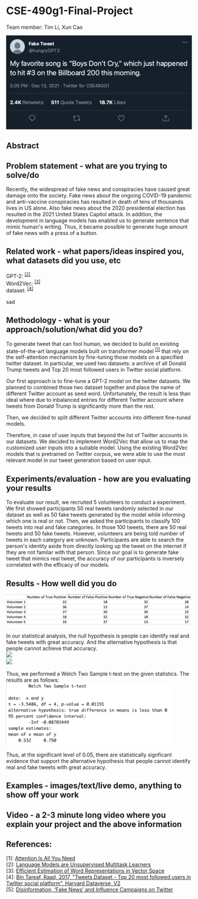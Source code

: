 # CSE-490g1-Final-Project
Team member: Tim Li, Xun Cao

![scale=0.5](fake_tweet.png)
## Abstract


## Problem statement - what are you trying to solve/do
Recently, the widespread of fake news and conspiracies have caused great damage onto the society. Fake news about the ongoing COVID-19 pandemic and anti-vaccine conspiracies has resulted in death of tens of thousands lives in US alone. Also fake news about the 2020 presidential election has resulted in the 2021 United States Capitol attack. In addition, the development in language models has enabled us to generate sentence that mimic human's writing. Thus, it became possible to generate huge amount of fake news with a press of a button.

## Related work - what papers/ideas inspired you, what datasets did you use, etc



GPT-2: <sup>[[2]](#GPT2)</sup> \
Word2Vec: <sup>[[3]](#w2v)</sup> \
dataset: <sup>[[4]](#celebrity)</sup>

sad
## Methodology - what is your approach/solution/what did you do?

To generate tweet that can fool human, we decided to build on existing state-of-the-art language models built on transformer model <sup>[[1]](#transformer)</sup> that rely on the self-attention mechanism by fine-tuning those models on a specified twitter dataset. In particular, we used two datasets: a archive of all Donald Trump tweets and Top 20 most followed users in Twitter social platform.

Our first approach is to fine-tune a GPT-2 model on the twitter datasets. We planned to combined those two dataset together and place the name of different Twitter account as seed word. Unfortunately, the result is less than ideal where due to inbalanced entries for different Twitter account where tweets from Donald Trump is significantly more than the rest.

Then, we decided to split different Twitter accounts into different fine-tuned models.

Therefore, in case of user inputs that beyond the list of Twitter accounts in our datasets. We decided to implement Word2Vec that allow us to map the customized user inputs into a suitable model. Using the existing Word2Vec models that is pretrained on Twitter corpus, we were able to use the most relevant model in our tweet generation based on user input.

## Experiments/evaluation - how are you evaluating your results
To evaluate our result, we recruited 5 volunteers to conduct a experiment. We first showed participants 50 real tweets randomly selected in our dataset as well as 50 fake tweets generated by the model while informing which one is real or not. Then, we asked the participants to classify 100 tweets into real and fake categories. In those 100 tweets, there are 50 real tweets and 50 fake tweets. However, volunteers are being told number of tweets in each category are unknown. Participants are able to search the person's identity aside from directly looking up the tweet on the internet if they are not familar with that person. Since our goal is to generate fake tweet that mimics real tweet, the accuracy of our participants is inversely correlated with the efficacy of our models.

## Results - How well did you do

![scale=0.5](experiment%20result.png)

In our statistical analysis, the null hypothesis is people can identify real and fake tweets with great accuracy. And the alternative hypothesis is that people cannot achieve that accuracy.\
<img src="https://latex.codecogs.com/png.latex?%5Cdpi%7B200%7D%20%5Cbg_white%20%5Csmall%20H_0%3A%20p%3E0.75" width="150"> \
<img src="https://latex.codecogs.com/png.latex?%5Cdpi%7B200%7D%20%5Cbg_white%20%5Csmall%20H_1%3A%20p%3C%3D0.75" width="150">

Thus, we performed a Welch Two Sample t-test on the given statistics. The results are as follows: <img src="test.png" alt="test" width="450"/>

Thus, at the significant level of 0.05, there are statistically signficant evidence that support the alternative hypothesis that people cannot identify real and fake tweets with great accuracy.


## Examples - images/text/live demo, anything to show off your work

## Video - a 2-3 minute long video where you explain your project and the above information

## References:

<a name="transformer">[1]</a>: [Attention Is All You Need](https://arxiv.org/abs/1706.03762)\
<a name="GPT2">[2]</a>: [Language Models are Unsupervised Multitask Learners](https://cdn.openai.com/better-language-models/language_models_are_unsupervised_multitask_learners.pdf)\
<a name="w2v">[3]</a>: [Efficient Estimation of Word Representations in Vector Space](https://arxiv.org/abs/1301.3781)\
<a name="celebrity">[4]</a>: [Bin Tareaf, Raad, 2017, "Tweets Dataset - Top 20 most followed users in Twitter social platform", Harvard Dataverse, V2](https://doi.org/10.7910/DVN/JBXKFD)\
<a name="report">[5]</a>: [Disinformation, ‘Fake News’ and Influence Campaigns on Twitter](https://s3.amazonaws.com/kf-site-legacy-media/feature_assets/www/misinfo/kf-disinformation-report.0cdbb232.pdf)
